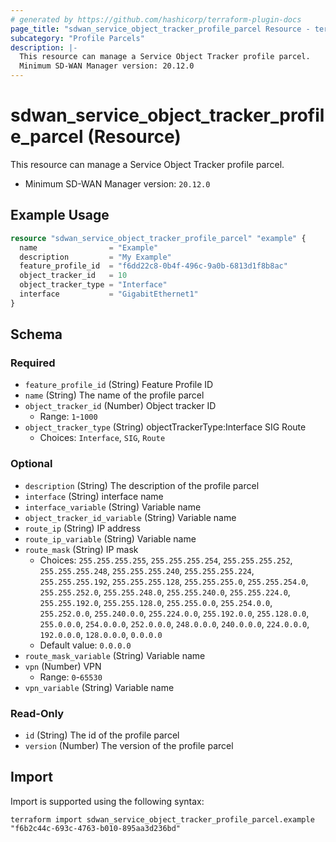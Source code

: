 ```yaml
---
# generated by https://github.com/hashicorp/terraform-plugin-docs
page_title: "sdwan_service_object_tracker_profile_parcel Resource - terraform-provider-sdwan"
subcategory: "Profile Parcels"
description: |-
  This resource can manage a Service Object Tracker profile parcel.
  Minimum SD-WAN Manager version: 20.12.0
---
```


# sdwan_service_object_tracker_profile_parcel (Resource)

This resource can manage a Service Object Tracker profile parcel.
  - Minimum SD-WAN Manager version: `20.12.0`

## Example Usage

```terraform
resource "sdwan_service_object_tracker_profile_parcel" "example" {
  name                = "Example"
  description         = "My Example"
  feature_profile_id  = "f6dd22c8-0b4f-496c-9a0b-6813d1f8b8ac"
  object_tracker_id   = 10
  object_tracker_type = "Interface"
  interface           = "GigabitEthernet1"
}
```

<!-- schema generated by tfplugindocs -->
## Schema

### Required

- `feature_profile_id` (String) Feature Profile ID
- `name` (String) The name of the profile parcel
- `object_tracker_id` (Number) Object tracker ID
  - Range: `1`-`1000`
- `object_tracker_type` (String) objectTrackerType:Interface SIG Route
  - Choices: `Interface`, `SIG`, `Route`

### Optional

- `description` (String) The description of the profile parcel
- `interface` (String) interface name
- `interface_variable` (String) Variable name
- `object_tracker_id_variable` (String) Variable name
- `route_ip` (String) IP address
- `route_ip_variable` (String) Variable name
- `route_mask` (String) IP mask
  - Choices: `255.255.255.255`, `255.255.255.254`, `255.255.255.252`, `255.255.255.248`, `255.255.255.240`, `255.255.255.224`, `255.255.255.192`, `255.255.255.128`, `255.255.255.0`, `255.255.254.0`, `255.255.252.0`, `255.255.248.0`, `255.255.240.0`, `255.255.224.0`, `255.255.192.0`, `255.255.128.0`, `255.255.0.0`, `255.254.0.0`, `255.252.0.0`, `255.240.0.0`, `255.224.0.0`, `255.192.0.0`, `255.128.0.0`, `255.0.0.0`, `254.0.0.0`, `252.0.0.0`, `248.0.0.0`, `240.0.0.0`, `224.0.0.0`, `192.0.0.0`, `128.0.0.0`, `0.0.0.0`
  - Default value: `0.0.0.0`
- `route_mask_variable` (String) Variable name
- `vpn` (Number) VPN
  - Range: `0`-`65530`
- `vpn_variable` (String) Variable name

### Read-Only

- `id` (String) The id of the profile parcel
- `version` (Number) The version of the profile parcel

## Import

Import is supported using the following syntax:

```shell
terraform import sdwan_service_object_tracker_profile_parcel.example "f6b2c44c-693c-4763-b010-895aa3d236bd"
```
